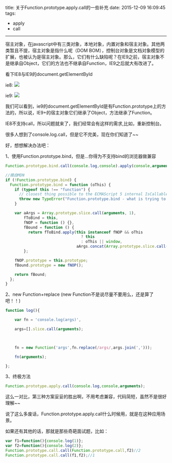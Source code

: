title: 关于Function.prototype.apply.call的一些补充
date: 2015-12-09 16:09:45
tags:
 - apply
 - call
---
宿主对象，在javascript中有三类对象，本地对象，内置对象和宿主对象。其他两类暂且不提，宿主对象是指什么呢（DOM BOM），控制台对象是文档对象模型的扩展，也被认为是宿主对象。那么，它们有什么缺陷呢？在IE9之前，宿主对象不是继承自Object，它们的方法也不继承自Function，IE9之后就大有改进了。

  看下IE8与IE9的document.getElementById

ie8:
![](http://ww1.sinaimg.cn/large/66474ec2gw1eyth2sjtxlj207p02i3yn.jpg)

ie9:
![](http://ww4.sinaimg.cn/large/66474ec2jw1eyth977uafj20ar02bjrt.jpg)

我们可以看到，ie9的document.getElementById是有Function.prototype上的方法的，所以说，IE9+的宿主对象它们继承了Object，方法继承了Function。

IE8不支持call，所以问题就来了，我们经常会有这样的需求,比如，重新控制台。

很多人想到了console.log.call，但是它不完美，现在你们知道了~~

好，想想解决办法吧：

1、使用Function.prototype.bind，但是...你得为不支持bind的浏览器做兼容
```javascript
Function.prototype.bind.call(console.log,console).apply(console,arguments)
```
```javascript
//摘自MDN
if (!Function.prototype.bind) {
  Function.prototype.bind = function (oThis) {
    if (typeof this !== "function") {
      // closest thing possible to the ECMAScript 5 internal IsCallable function
      throw new TypeError("Function.prototype.bind - what is trying to be bound is not callable");
    }

    var aArgs = Array.prototype.slice.call(arguments, 1), 
        fToBind = this, 
        fNOP = function () {},
        fBound = function () {
          return fToBind.apply(this instanceof fNOP && oThis
                                 ? this
                                 : oThis || window,
                               aArgs.concat(Array.prototype.slice.call(arguments)));
        };

    fNOP.prototype = this.prototype;
    fBound.prototype = new fNOP();

    return fBound;
  };
}
```
2、new Function+replace (new Function不是说尽量不要用么，还是算了吧！！)
```javascript
function log(){

    var fn = 'console.log(args)',

    args=[].slice.call(arguments);

 

    fn = new Function('args',fn.replace(/args/,args.join(',')));

    fn(arguments);

};
```
3、终极方法
```javascript
Function.prototype.apply.call(console.log,console,arguments);
```
这么一对比，第三种方案妥妥的胜出啊，不用考虑兼容，代码简短，虽然不是很好理解~~

说了这么多废话，Function.prototype.apply.call什么时候用，就是在这种应用场景。

如果还有其他的话，那就是那些奇葩面试题，比如：
```javascript
var f1=function(){console.log(1)};
var f2=function(){console.log(2)};
Function.prototype.call.call(Function.prototype.call,f2)//2
Function.prototype.call.call(f1,f2);//1
```